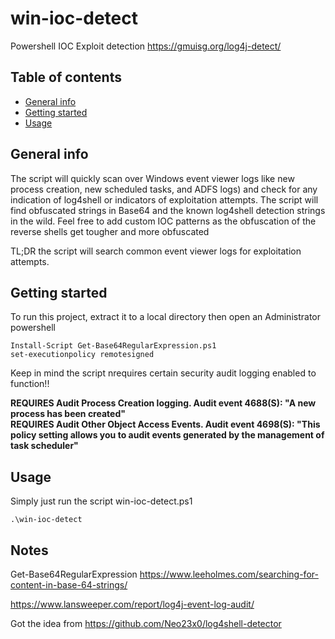 # win-ioc-detect
Powershell IOC Exploit detection
https://gmuisg.org/log4j-detect/
## Table of contents
* [General info](#general-info)
* [Getting started](#getting-started)
* [Usage](#usage)

## General info
The script will quickly scan over Windows event viewer logs like new process creation, new scheduled tasks, and ADFS logs) and check for any indication of log4shell or indicators of exploitation attempts. The script will find obfuscated strings in Base64 and the known log4shell detection strings in the wild. Feel free to add custom IOC patterns as the obfuscation of the reverse shells get tougher and more obfuscated

TL;DR the script will search common event viewer logs for exploitation attempts.
	
## Getting started
To run this project, extract it to a local directory then open an Administrator powershell<br />
```
Install-Script Get-Base64RegularExpression.ps1 
set-executionpolicy remotesigned
```
Keep in mind the script nrequires certain security audit logging enabled to function!!<br />

<b>REQUIRES Audit Process Creation logging. Audit event 4688(S): "A new process has been created"<br />
REQUIRES Audit Other Object Access Events. Audit event 4698(S): "This policy setting allows you to audit events generated by the management of task scheduler"</b><br />

## Usage
Simply just run the script win-ioc-detect.ps1

```
.\win-ioc-detect
```

## Notes

Get-Base64RegularExpression https://www.leeholmes.com/searching-for-content-in-base-64-strings/

https://www.lansweeper.com/report/log4j-event-log-audit/

Got the idea from https://github.com/Neo23x0/log4shell-detector
